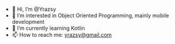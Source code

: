 - 👋 Hi, I’m @Yrazsy
- 👀 I’m interested in Object Oriented Programming, mainly mobile development
- 🌱 I’m currently learning Kotlin
- 📫 How to reach me: yrazsy@gmail.com

<!---
Yrazsy/Yrazsy is a ✨ special ✨ repository because its `README.md` (this file) appears on your GitHub profile.
You can click the Preview link to take a look at your changes.
--->
